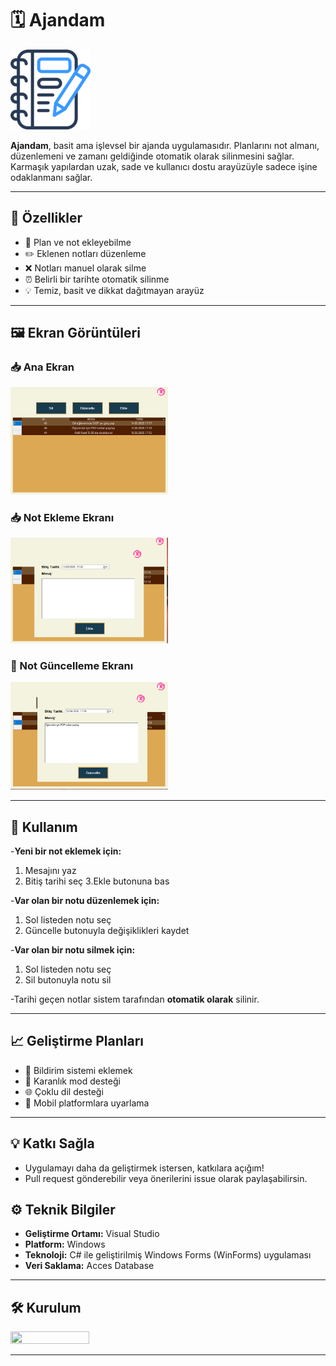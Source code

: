 # 🗓️ Ajandam

![](https://raw.githubusercontent.com/tahatoprak0/AjandamApp/refs/heads/main/images/AjandaLogo.png)

**Ajandam**, basit ama işlevsel bir ajanda uygulamasıdır. Planlarını not almanı, düzenlemeni ve zamanı geldiğinde otomatik olarak silinmesini sağlar.  
Karmaşık yapılardan uzak, sade ve kullanıcı dostu arayüzüyle sadece işine odaklanmanı sağlar.

---

## 🚀 Özellikler

- 📝 Plan ve not ekleyebilme  
- ✏️ Eklenen notları düzenleme  
- ❌ Notları manuel olarak silme  
- ⏰ Belirli bir tarihte otomatik silinme  
- 💡 Temiz, basit ve dikkat dağıtmayan arayüz

---

## 🖼️ Ekran Görüntüleri

### 📥 Ana Ekran
<img src="https://raw.githubusercontent.com/tahatoprak0/AjandamApp/refs/heads/main/images/AnaEkran.png" width="50%" height="50%"/>

### 📥 Not Ekleme Ekranı
<img src="https://raw.githubusercontent.com/tahatoprak0/AjandamApp/refs/heads/main/images/NotEklemeEkrani.png" width="50%" height="50%"/>

### 🔄 Not Güncelleme Ekranı
<img src="https://raw.githubusercontent.com/tahatoprak0/AjandamApp/refs/heads/main/images/GuncelleEkrani.png" width="50%" height="50%"/>

---

## 📌 Kullanım

-**Yeni bir not eklemek için:**
  1. Mesajını yaz
  2. Bitiş tarihi seç
  3.Ekle butonuna bas

-**Var olan bir notu düzenlemek için:**
  1. Sol listeden notu seç
  2. Güncelle butonuyla değişiklikleri kaydet

-**Var olan bir notu silmek için:**
  1. Sol listeden notu seç
  2. Sil butonuyla notu sil     

-Tarihi geçen notlar sistem tarafından **otomatik olarak** silinir.

---

## 📈 Geliştirme Planları

- 🔔 Bildirim sistemi eklemek
- 🌙 Karanlık mod desteği
- 🌐 Çoklu dil desteği
- 📱 Mobil platformlara uyarlama

---

## 💡 Katkı Sağla
- Uygulamayı daha da geliştirmek istersen, katkılara açığım!
- Pull request gönderebilir veya önerilerini issue olarak paylaşabilirsin.

## ⚙️ Teknik Bilgiler

- **Geliştirme Ortamı:** Visual Studio  
- **Platform:** Windows  
- **Teknoloji:** C# ile geliştirilmiş Windows Forms (WinForms) uygulaması  
- **Veri Saklama:** Acces Database

---
## 🛠️ Kurulum
<img src="images/kurulum.gif" width="50%" height="50%"/>


  

---
